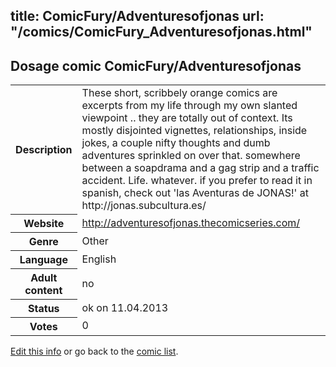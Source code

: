 title: ComicFury/Adventuresofjonas
url: "/comics/ComicFury_Adventuresofjonas.html"
---
Dosage comic ComicFury/Adventuresofjonas
-----------------------------------------

<table class="comicinfo">
<tr>
<th>Description</th><td>These short, scribbely orange comics are excerpts from my life through my own slanted viewpoint .. they are totally out of context. Its mostly disjointed vignettes, relationships, inside jokes, a couple nifty thoughts and dumb adventures sprinkled on over that. somewhere between a soapdrama and a gag strip and a traffic accident. Life. whatever. if you prefer to read it in spanish, check out 'las Aventuras de JONAS!' at http://jonas.subcultura.es/</td>
</tr>
<tr>
<th>Website</th><td><a href="http://adventuresofjonas.thecomicseries.com/">http://adventuresofjonas.thecomicseries.com/</a></td>
</tr>
<tr>
<th>Genre</th><td>Other</td>
</tr>
<tr>
<th>Language</th><td>English</td>
</tr>
<tr>
<th>Adult content</th><td>no</td>
</tr>
<tr>
<th>Status</th><td>ok on 11.04.2013</td>
</tr>
<tr>
<th>Votes</th><td>0</div></td>
</tr>
</table>

[Edit this info](/comics/ComicFury_Adventuresofjonas_edit.html) or go back to the [comic list](../comic-index.html).
